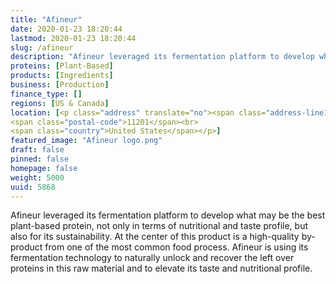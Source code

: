 ```yaml
---
title: "Afineur"
date: 2020-01-23 18:20:44
lastmod: 2020-01-23 18:20:44
slug: /afineur
description: "Afineur leveraged its fermentation platform to develop what may be the best plant-based protein, not only in terms of nutritional and taste profile, but also for its sustainability. At the center of this product is a high-quality by-product from one of the most common food process. Afineur is using its fermentation technology to naturally unlock and recover the left over proteins in this raw material and to elevate its taste and nutritional profile."
proteins: [Plant-Based]
products: [Ingredients]
business: [Production]
finance_type: []
regions: [US & Canada]
location: [<p class="address" translate="no"><span class="address-line1">Bergen Street</span><br>
<span class="postal-code">11201</span><br>
<span class="country">United States</span></p>]
featured_image: "Afineur logo.png"
draft: false
pinned: false
homepage: false
weight: 5000
uuid: 5868
---
```

<p id="yui_3_17_2_1_1590687653036_170">Afineur leveraged its fermentation platform to develop what may be the best plant-based protein, not only in terms of nutritional and taste profile, but also for its sustainability. At the center of this product is a high-quality by-product from one of the most common food process. Afineur is using its fermentation technology to naturally unlock and recover the left over proteins in this raw material and to elevate its taste and nutritional profile.</p>
